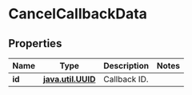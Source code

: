 # CancelCallbackData

## Properties
Name | Type | Description | Notes
------------ | ------------- | ------------- | -------------
**id** | [**java.util.UUID**](java.util.UUID.md) | Callback ID. | 
